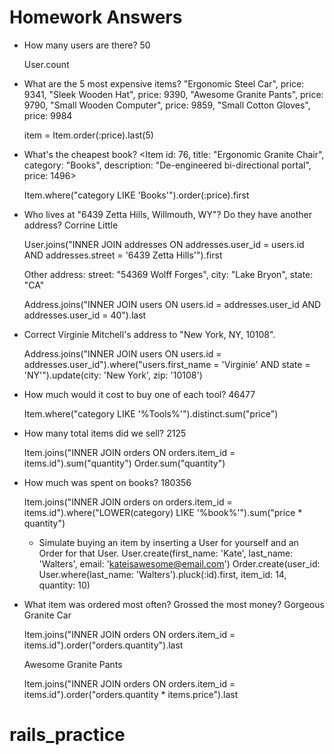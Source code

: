 # Homework Answers

* How many users are there?
  50

  User.count

* What are the 5 most expensive items?
  "Ergonomic Steel Car", price: 9341,
  "Sleek Wooden Hat", price: 9390,
  "Awesome Granite Pants", price: 9790,
  "Small Wooden Computer", price: 9859,
  "Small Cotton Gloves", price: 9984

  item = Item.order(:price).last(5)

* What's the cheapest book?
  <Item id: 76, title: "Ergonomic Granite Chair", category: "Books", description: "De-engineered bi-directional portal", price: 1496>

  Item.where("category LIKE 'Books'").order(:price).first

* Who lives at "6439 Zetta Hills, Willmouth, WY"? Do they have another address?
  Corrine Little

  User.joins("INNER JOIN addresses ON addresses.user_id = users.id AND addresses.street = '6439 Zetta Hills'").first

  Other address: street: "54369 Wolff Forges",
  city: "Lake Bryon",
  state: "CA"

  Address.joins("INNER JOIN users ON users.id = addresses.user_id AND addresses.user_id = 40").last

* Correct Virginie Mitchell's address to "New York, NY, 10108".

  Address.joins("INNER JOIN users ON users.id = addresses.user_id").where("users.first_name = 'Virginie' AND state = 'NY'").update(city: 'New York', zip: '10108')

* How much would it cost to buy one of each tool?
  46477

  Item.where("category LIKE '%Tools%'").distinct.sum("price")

* How many total items did we sell?
  2125

  Item.joins("INNER JOIN orders ON orders.item_id = items.id").sum("quantity")
        Order.sum("quantity")

* How much was spent on books?
  180356

  Item.joins("INNER JOIN orders on orders.item_id = items.id").where("LOWER(category) LIKE '%book%'").sum("price * quantity")

  * Simulate buying an item by inserting a User for yourself and an Order for that User.
  User.create(first_name: 'Kate', last_name: 'Walters', email: 'kateisawesome@email.com')
  Order.create(user_id: User.where(last_name: 'Walters').pluck(:id).first, item_id: 14, quantity: 10)

* What item was ordered most often? Grossed the most money?
  Gorgeous Granite Car

  Item.joins("INNER JOIN orders ON orders.item_id = items.id").order("orders.quantity").last

  Awesome Granite Pants

  Item.joins("INNER JOIN orders ON orders.item_id = items.id").order("orders.quantity * items.price").last



<!-- * What user spent the most?

  User.joins("INNER JOIN items ON items.id = orders.item_id INNER JOIN orders ON orders.user_id = users.id").order(:price).first

* What were the top 3 highest grossing categories?

  Item.joins("INNER JOIN orders on orders.item_id = items.id").order("items.category").last(3) -->


# rails_practice
